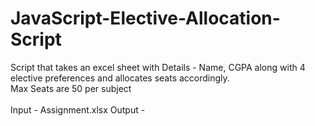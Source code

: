 # JavaScript-Elective-Allocation-Script
Script that takes an excel sheet with Details - Name, CGPA along with 4 elective preferences and allocates seats accordingly. <br>
Max Seats are 50 per subject <br> <br>
Input - Assignment.xlsx
Output - 
